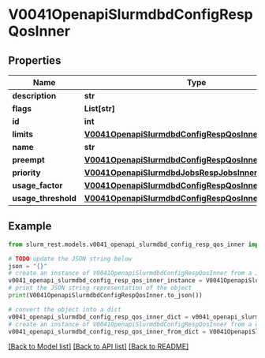 # V0041OpenapiSlurmdbdConfigRespQosInner


## Properties

Name | Type | Description | Notes
------------ | ------------- | ------------- | -------------
**description** | **str** |  | [optional] 
**flags** | **List[str]** |  | [optional] 
**id** | **int** |  | [optional] 
**limits** | [**V0041OpenapiSlurmdbdConfigRespQosInnerLimits**](V0041OpenapiSlurmdbdConfigRespQosInnerLimits.md) |  | [optional] 
**name** | **str** |  | [optional] 
**preempt** | [**V0041OpenapiSlurmdbdConfigRespQosInnerPreempt**](V0041OpenapiSlurmdbdConfigRespQosInnerPreempt.md) |  | [optional] 
**priority** | [**V0041OpenapiSlurmdbdJobsRespJobsInnerArrayTaskId**](V0041OpenapiSlurmdbdJobsRespJobsInnerArrayTaskId.md) |  | [optional] 
**usage_factor** | [**V0041OpenapiSlurmdbdConfigRespQosInnerLimitsFactor**](V0041OpenapiSlurmdbdConfigRespQosInnerLimitsFactor.md) |  | [optional] 
**usage_threshold** | [**V0041OpenapiSlurmdbdConfigRespQosInnerLimitsFactor**](V0041OpenapiSlurmdbdConfigRespQosInnerLimitsFactor.md) |  | [optional] 

## Example

```python
from slurm_rest.models.v0041_openapi_slurmdbd_config_resp_qos_inner import V0041OpenapiSlurmdbdConfigRespQosInner

# TODO update the JSON string below
json = "{}"
# create an instance of V0041OpenapiSlurmdbdConfigRespQosInner from a JSON string
v0041_openapi_slurmdbd_config_resp_qos_inner_instance = V0041OpenapiSlurmdbdConfigRespQosInner.from_json(json)
# print the JSON string representation of the object
print(V0041OpenapiSlurmdbdConfigRespQosInner.to_json())

# convert the object into a dict
v0041_openapi_slurmdbd_config_resp_qos_inner_dict = v0041_openapi_slurmdbd_config_resp_qos_inner_instance.to_dict()
# create an instance of V0041OpenapiSlurmdbdConfigRespQosInner from a dict
v0041_openapi_slurmdbd_config_resp_qos_inner_from_dict = V0041OpenapiSlurmdbdConfigRespQosInner.from_dict(v0041_openapi_slurmdbd_config_resp_qos_inner_dict)
```
[[Back to Model list]](../README.md#documentation-for-models) [[Back to API list]](../README.md#documentation-for-api-endpoints) [[Back to README]](../README.md)


